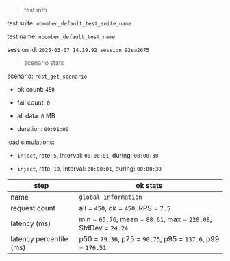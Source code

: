 > test info



test suite: `nbomber_default_test_suite_name`

test name: `nbomber_default_test_name`

session id: `2025-03-07_14.19.92_session_92ea2675`

> scenario stats



scenario: `rest_get_scenario`

  - ok count: `450`

  - fail count: `0`

  - all data: `0` MB

  - duration: `00:01:00`

load simulations:

  - `inject`, rate: `5`, interval: `00:00:01`, during: `00:00:30`

  - `inject`, rate: `10`, interval: `00:00:01`, during: `00:00:30`

|step|ok stats|
|---|---|
|name|`global information`|
|request count|all = `450`, ok = `450`, RPS = `7.5`|
|latency (ms)|min = `65.76`, mean = `88.61`, max = `228.09`, StdDev = `24.24`|
|latency percentile (ms)|p50 = `79.36`, p75 = `90.75`, p95 = `137.6`, p99 = `176.51`|




